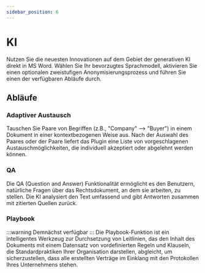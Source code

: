 ```yaml
---
sidebar_position: 6
---
```


# KI

Nutzen Sie die neuesten Innovationen auf dem Gebiet der generativen KI direkt in MS
Word. Wählen Sie Ihr bevorzugtes Sprachmodell, aktivieren Sie einen optionalen
zweistufigen Anonymisierungsprozess und führen Sie einen der verfügbaren Abläufe durch.

## Abläufe

### Adaptiver Austausch

Tauschen Sie Paare von Begriffen (z.B., "Company" –> "Buyer") in einem Dokument in einer
kontextbezogenen Weise aus. Nach der Auswahl des Paares oder der Paare liefert das
Plugin eine Liste von vorgeschlagenen Austauschmöglichkeiten, die individuell akzeptiert
oder abgelehnt werden können.

### QA

Die QA (Question and Answer) Funktionalität ermöglicht es den Benutzern, natürliche
Fragen über das Rechtsdokument, an dem sie arbeiten, zu stellen. Die KI analysiert den
Text umfassend und gibt Antworten zusammen mit zitierten Quellen zurück.

### Playbook

:::warning Demnächst verfügbar
:::
Die Playbook-Funktion ist ein intelligentes Werkzeug zur Durchsetzung von Leitlinien,
das den Inhalt des Dokuments mit einem Datensatz von vordefinierten Regeln und Klauseln,
die Standardpraktiken Ihrer Organisation darstellen, abgleicht, um sicherzustellen, dass
alle erstellten Verträge im Einklang mit den Protokollen Ihres Unternehmens stehen.
